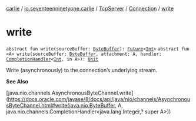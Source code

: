 [carlie](../../../index.md) / [io.seventeenninetyone.carlie](../../index.md) / [TcpServer](../index.md) / [Connection](index.md) / [write](./write.md)

# write

`abstract fun write(sourceBuffer: `[`ByteBuffer`](https://docs.oracle.com/javase/8/docs/api/java/nio/ByteBuffer.html)`): `[`Future`](https://docs.oracle.com/javase/8/docs/api/java/util/concurrent/Future.html)`<`[`Int`](https://kotlinlang.org/api/latest/jvm/stdlib/kotlin/-int/index.html)`>`
`abstract fun <A> write(sourceBuffer: `[`ByteBuffer`](https://docs.oracle.com/javase/8/docs/api/java/nio/ByteBuffer.html)`, attachment: A, handler: `[`CompletionHandler`](https://docs.oracle.com/javase/8/docs/api/java/nio/channels/CompletionHandler.html)`<`[`Int`](https://kotlinlang.org/api/latest/jvm/stdlib/kotlin/-int/index.html)`, in A>): `[`Unit`](https://kotlinlang.org/api/latest/jvm/stdlib/kotlin/-unit/index.html)

Write (asynchronously) to the connection’s underlying stream.

**See Also**

[java.nio.channels.AsynchronousByteChannel.write](https://docs.oracle.com/javase/8/docs/api/java/nio/channels/AsynchronousByteChannel.html#write(java.nio.ByteBuffer, A, java.nio.channels.CompletionHandler<java.lang.Integer,? super A>))

